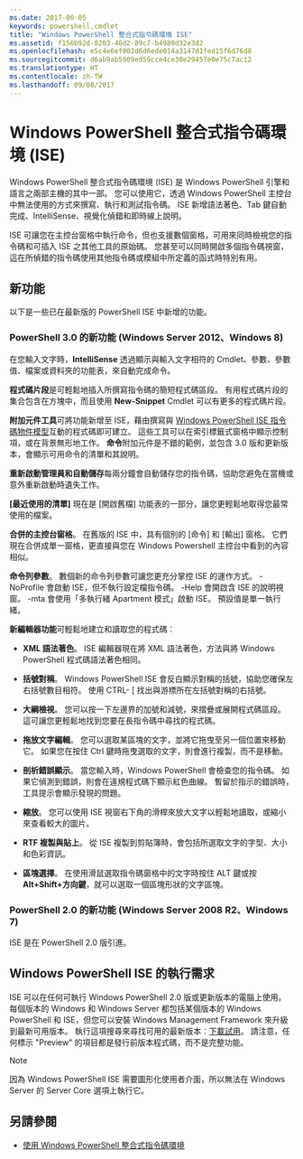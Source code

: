 ```yaml
---
ms.date: 2017-06-05
keywords: powershell,cmdlet
title: "Windows PowerShell 整合式指令碼環境 ISE"
ms.assetid: f156b92d-0203-46d2-89c7-b4989d32e3d2
ms.openlocfilehash: e5c4e6ef002d6d6ede014a3147d1fed15f6d76d8
ms.sourcegitcommit: d6ab9ab5909ed59cce4ce30e29457e0e75c7ac12
ms.translationtype: HT
ms.contentlocale: zh-TW
ms.lasthandoff: 09/08/2017
---
```

# <a name="windows-powershell-integrated-scripting-environment-ise"></a>Windows PowerShell 整合式指令碼環境 (ISE)
Windows PowerShell 整合式指令碼環境 (ISE) 是 Windows PowerShell 引擎和語言之兩部主機的其中一部。 您可以使用它，透過 Windows PowerShell 主控台中無法使用的方式來撰寫、執行和測試指令碼。 ISE 新增語法著色、Tab 鍵自動完成、IntelliSense、視覺化偵錯和即時線上說明。

ISE 可讓您在主控台窗格中執行命令，但也支援數個窗格，可用來同時檢視您的指令碼和可插入 ISE 之其他工具的原始碼。 您甚至可以同時開啟多個指令碼視窗，這在所偵錯的指令碼使用其他指令碼或模組中所定義的函式時特別有用。

## <a name="whats-new"></a>新功能
以下是一些已在最新版的 PowerShell ISE 中新增的功能。

### <a name="added-in-powershell-30-windows-server-2012-windows-8"></a>PowerShell 3.0 的新功能 (Windows Server 2012、Windows 8)
在您輸入文字時，**IntelliSense** 透過顯示與輸入文字相符的 Cmdlet、參數、參數值、檔案或資料夾的功能表，來自動完成命令。

**程式碼片段**是可輕鬆地插入所撰寫指令碼的簡短程式碼區段。 有用程式碼片段的集合包含在方塊中，而且使用 **New-Snippet** Cmdlet 可以有更多的程式碼片段。

**附加元件工具**可將功能新增至 ISE，藉由撰寫與 [Windows PowerShell ISE 指令碼物件模型](https://technet.microsoft.com/en-us/library/dd819478.aspx)互動的程式碼即可建立。 這些工具可以在索引標籤式窗格中顯示控制項，或在背景無形地工作。 **命令**附加元件是不錯的範例，並包含 3.0 版和更新版本，會顯示可用命令的清單和其說明。

**重新啟動管理員和自動儲存**每兩分鐘會自動儲存您的指令碼，協助您避免在當機或意外重新啟動時遺失工作。

**[最近使用的清單]** 現在是 [開啟舊檔] 功能表的一部分，讓您更輕鬆地取得您最常使用的檔案。

**合併的主控台窗格**。 在舊版的 ISE 中，具有個別的 [命令] 和 [輸出] 窗格。 它們現在合併成單一窗格，更直接與您在 Windows Powershell 主控台中看到的內容相似。

**命令列參數**。 數個新的命令列參數可讓您更充分掌控 ISE 的運作方式。 -NoProfile 會啟動 ISE，但不執行設定檔指令碼。 -Help 會開啟含 ISE 的說明視窗。 -mta 會使用「多執行緒 Apartment 模式」啟動 ISE。 預設值是單一執行緒。

**新編輯器功能**可輕鬆地建立和讀取您的程式碼︰

- **XML 語法著色**。 ISE 編輯器現在將 XML 語法著色，方法與將 Windows PowerShell 程式碼語法著色相同。

- **括號對稱**。 Windows PowerShell ISE 會反白顯示對稱的括號，協助您確保左右括號數目相符。 使用 CTRL- \[ 找出與游標所在左括號對稱的右括號。

- **大綱檢視**。 您可以按一下左邊界的加號和減號，來摺疊或展開程式碼區段。 這可讓您更輕鬆地找到您要在長指令碼中尋找的程式碼。

- **拖放文字編輯**。 您可以選取某區塊的文字，並將它拖曳至另一個位置來移動它。 如果您在按住 Ctrl 鍵時拖曳選取的文字，則會進行複製，而不是移動。

- **剖析錯誤顯示**。 當您輸入時，Windows PowerShell 會檢查您的指令碼。 如果它偵測到錯誤，則會在違規程式碼下顯示紅色曲線。 暫留於指示的錯誤時，工具提示會顯示發現的問題。

- **縮放**。 您可以使用 ISE 視窗右下角的滑桿來放大文字以輕鬆地讀取，或縮小來查看較大的圖片。

- **RTF 複製與貼上**。 從 ISE 複製到剪貼簿時，會包括所選取文字的字型、大小和色彩資訊。

- **區塊選擇**。 在使用滑鼠選取指令碼窗格中的文字時按住 ALT 鍵或按 **Alt+Shift+方向鍵**，就可以選取一個區塊形狀的文字區塊。

### <a name="added-in-powershell-20-windows-server-2008-r2-windows-7"></a>PowerShell 2.0 的新功能 (Windows Server 2008 R2、Windows 7)
ISE 是在 PowerShell 2.0 版引進。

## <a name="requirements-for-running-the-windows-powershell-ise"></a>Windows PowerShell ISE 的執行需求
ISE 可以在任何可執行 Windows PowerShell 2.0 版或更新版本的電腦上使用。 每個版本的 Windows 和 Windows Server 都包括某個版本的 Windows PowerShell 和 ISE，但您可以安裝 Windows Management Framework 來升級到最新可用版本。 執行這項搜尋來尋找可用的最新版本︰[下載試用](http://www.microsoft.com/en-us/search/DownloadResults.aspx?q=%22windows%20management%20framework%22%20PowerShell&sortby=Relevancy~Descending)。 請注意，任何標示 "Preview" 的項目都是發行前版本程式碼，而不是完整功能。

> [!NOTE]
> 因為 Windows PowerShell ISE 需要圖形化使用者介面，所以無法在 Windows Server 的 Server Core 選項上執行它。

## <a name="see-also"></a>另請參閱
- [使用 Windows PowerShell 整合式指令碼環境](http://technet.microsoft.com/library/cc732148.aspx)

